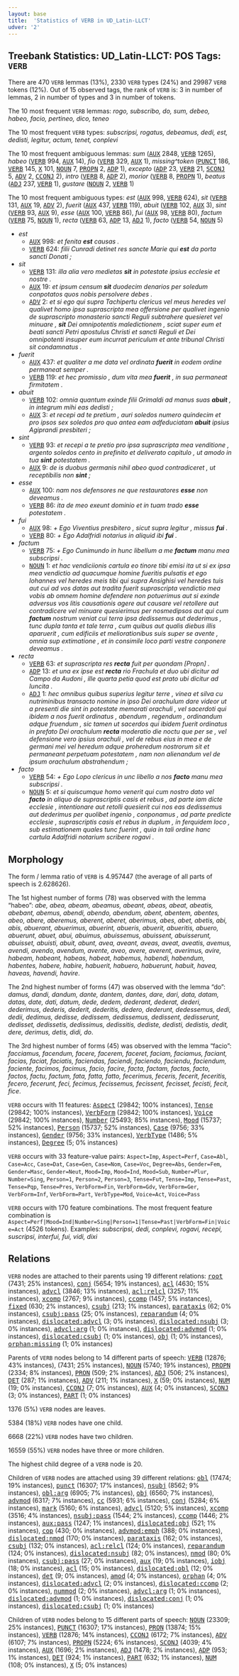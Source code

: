 ```yaml
---
layout: base
title:  'Statistics of VERB in UD_Latin-LLCT'
udver: '2'
---
```


## Treebank Statistics: UD_Latin-LLCT: POS Tags: `VERB`

There are 470 `VERB` lemmas (13%), 2330 `VERB` types (24%) and 29987 `VERB` tokens (12%).
Out of 15 observed tags, the rank of `VERB` is: 3 in number of lemmas, 2 in number of types and 3 in number of tokens.

The 10 most frequent `VERB` lemmas: <em>rogo, subscribo, do, sum, debeo, habeo, facio, pertineo, dico, teneo</em>

The 10 most frequent `VERB` types:  <em>subscripsi, rogatus, debeamus, dedi, est, dedisti, legitur, actum, tenet, conplevi</em>

The 10 most frequent ambiguous lemmas: <em>sum</em> (<tt><a href="la_llct-pos-AUX.html">AUX</a></tt> 2848, <tt><a href="la_llct-pos-VERB.html">VERB</a></tt> 1265), <em>habeo</em> (<tt><a href="la_llct-pos-VERB.html">VERB</a></tt> 994, <tt><a href="la_llct-pos-AUX.html">AUX</a></tt> 14), <em>fio</em> (<tt><a href="la_llct-pos-VERB.html">VERB</a></tt> 329, <tt><a href="la_llct-pos-AUX.html">AUX</a></tt> 1), <em>missing^token</em> (<tt><a href="la_llct-pos-PUNCT.html">PUNCT</a></tt> 186, <tt><a href="la_llct-pos-VERB.html">VERB</a></tt> 145, <tt><a href="la_llct-pos-X.html">X</a></tt> 101, <tt><a href="la_llct-pos-NOUN.html">NOUN</a></tt> 7, <tt><a href="la_llct-pos-PROPN.html">PROPN</a></tt> 2, <tt><a href="la_llct-pos-ADP.html">ADP</a></tt> 1), <em>excepto</em> (<tt><a href="la_llct-pos-ADP.html">ADP</a></tt> 23, <tt><a href="la_llct-pos-VERB.html">VERB</a></tt> 21, <tt><a href="la_llct-pos-SCONJ.html">SCONJ</a></tt> 5, <tt><a href="la_llct-pos-ADV.html">ADV</a></tt> 2, <tt><a href="la_llct-pos-CCONJ.html">CCONJ</a></tt> 2), <em>intro</em> (<tt><a href="la_llct-pos-VERB.html">VERB</a></tt> 8, <tt><a href="la_llct-pos-ADP.html">ADP</a></tt> 2), <em>morior</em> (<tt><a href="la_llct-pos-VERB.html">VERB</a></tt> 8, <tt><a href="la_llct-pos-PROPN.html">PROPN</a></tt> 1), <em>beatus</em> (<tt><a href="la_llct-pos-ADJ.html">ADJ</a></tt> 237, <tt><a href="la_llct-pos-VERB.html">VERB</a></tt> 1), <em>gustare</em> (<tt><a href="la_llct-pos-NOUN.html">NOUN</a></tt> 2, <tt><a href="la_llct-pos-VERB.html">VERB</a></tt> 1)

The 10 most frequent ambiguous types:  <em>est</em> (<tt><a href="la_llct-pos-AUX.html">AUX</a></tt> 998, <tt><a href="la_llct-pos-VERB.html">VERB</a></tt> 624), <em>sit</em> (<tt><a href="la_llct-pos-VERB.html">VERB</a></tt> 131, <tt><a href="la_llct-pos-AUX.html">AUX</a></tt> 19, <tt><a href="la_llct-pos-ADV.html">ADV</a></tt> 2), <em>fuerit</em> (<tt><a href="la_llct-pos-AUX.html">AUX</a></tt> 437, <tt><a href="la_llct-pos-VERB.html">VERB</a></tt> 119), <em>abuit</em> (<tt><a href="la_llct-pos-VERB.html">VERB</a></tt> 102, <tt><a href="la_llct-pos-AUX.html">AUX</a></tt> 3), <em>sint</em> (<tt><a href="la_llct-pos-VERB.html">VERB</a></tt> 93, <tt><a href="la_llct-pos-AUX.html">AUX</a></tt> 9), <em>esse</em> (<tt><a href="la_llct-pos-AUX.html">AUX</a></tt> 100, <tt><a href="la_llct-pos-VERB.html">VERB</a></tt> 86), <em>fui</em> (<tt><a href="la_llct-pos-AUX.html">AUX</a></tt> 98, <tt><a href="la_llct-pos-VERB.html">VERB</a></tt> 80), <em>factum</em> (<tt><a href="la_llct-pos-VERB.html">VERB</a></tt> 75, <tt><a href="la_llct-pos-NOUN.html">NOUN</a></tt> 1), <em>recta</em> (<tt><a href="la_llct-pos-VERB.html">VERB</a></tt> 63, <tt><a href="la_llct-pos-ADP.html">ADP</a></tt> 13, <tt><a href="la_llct-pos-ADJ.html">ADJ</a></tt> 1), <em>facto</em> (<tt><a href="la_llct-pos-VERB.html">VERB</a></tt> 54, <tt><a href="la_llct-pos-NOUN.html">NOUN</a></tt> 5)


* <em>est</em>
  * <tt><a href="la_llct-pos-AUX.html">AUX</a></tt> 998: <em>et fenita <b>est</b> causas .</em>
  * <tt><a href="la_llct-pos-VERB.html">VERB</a></tt> 624: <em>filii Cunradi detinet res sancte Marie qui <b>est</b> da porta sancti Donati ;</em>
* <em>sit</em>
  * <tt><a href="la_llct-pos-VERB.html">VERB</a></tt> 131: <em>illa alia vero medietas <b>sit</b> in potestate ipsius ecclesie et nostre .</em>
  * <tt><a href="la_llct-pos-AUX.html">AUX</a></tt> 19: <em>et ipsum censum <b>sit</b> duodecim denarios per soledum conpotatos quos nobis persolvere debes .</em>
  * <tt><a href="la_llct-pos-ADV.html">ADV</a></tt> 2: <em>et si ego qui supra Tachipertu clericus vel meus heredes vel qualivet homo ipsa suprascripta mea offersione per qualivet ingenio de suprascripto monasterio sancti Reguli subtrahere quesieret vel minuare , <b>sit</b> Dei omnipotentis maledictionem , sciat super eum et beati sancti Petri apostulus Christi et sancti Reguli et Dei omnipotenti insuper eum incurrat periculum et ante tribunal Christi sit condamnatus .</em>
* <em>fuerit</em>
  * <tt><a href="la_llct-pos-AUX.html">AUX</a></tt> 437: <em>et qualiter a me data vel ordinata <b>fuerit</b> in eodem ordine permaneat semper .</em>
  * <tt><a href="la_llct-pos-VERB.html">VERB</a></tt> 119: <em>et hec promissio , dum vita mea <b>fuerit</b> , in sua permaneat firmitatem .</em>
* <em>abuit</em>
  * <tt><a href="la_llct-pos-VERB.html">VERB</a></tt> 102: <em>omnia quantum exinde filii Grimaldi ad manus suas <b>abuit</b> , in integrum mihi eas dedisti ;</em>
  * <tt><a href="la_llct-pos-AUX.html">AUX</a></tt> 3: <em>et recepi ad te pretium , auri soledos numero quindecim et pro ipsos sex soledos pro quo antea eam adfeduciatam <b>abuit</b> ipsius Agiprandi presbiteri ;</em>
* <em>sint</em>
  * <tt><a href="la_llct-pos-VERB.html">VERB</a></tt> 93: <em>et recepi a te pretio pro ipsa suprascripta mea venditione , argento soledos cento in prefinito et deliverato capitulo , ut amodo in tua <b>sint</b> potestatem .</em>
  * <tt><a href="la_llct-pos-AUX.html">AUX</a></tt> 9: <em>de is duobus germanis nihil abeo quod contradiceret , ut receptibilis non <b>sint</b> ;</em>
* <em>esse</em>
  * <tt><a href="la_llct-pos-AUX.html">AUX</a></tt> 100: <em>nam nos defensores ne que restauratores <b>esse</b> non deveamus .</em>
  * <tt><a href="la_llct-pos-VERB.html">VERB</a></tt> 86: <em>ita de meo exeunt dominio et in tuam trado <b>esse</b> potestatem .</em>
* <em>fui</em>
  * <tt><a href="la_llct-pos-AUX.html">AUX</a></tt> 98: <em>+ Ego Viventius presbitero , sicut supra legitur , missus <b>fui</b> .</em>
  * <tt><a href="la_llct-pos-VERB.html">VERB</a></tt> 80: <em>+ Ego Adalfridi notarius in aliquid ibi <b>fui</b> .</em>
* <em>factum</em>
  * <tt><a href="la_llct-pos-VERB.html">VERB</a></tt> 75: <em>+ Ego Cunimundo in hunc libellum a me <b>factum</b> manu mea subscripsi .</em>
  * <tt><a href="la_llct-pos-NOUN.html">NOUN</a></tt> 1: <em>et hac vendiciionis cartula eo tinore tibi emisi ita ut si ex ipsa mea vendictio ad quacumque homine fueritis pulsatis et ego Iohannes vel heredes meis tibi qui supra Ansighisi vel heredes tuis aut cui ad vos datas aut tradita fuerit suprascripta vendictio mea vobis ab omnem homine defendere non potuerimus aut si exinde adversus vos litis causationis agere aut causare vel retollere aut contradicere vel minuare quesierimus per nosmedipsos aut qui cum <b>factum</b> nostrum veniat cui terra ipsa dedissemus aut dederimus , tunc dupla tanta et tale terra , cum quibus aut qualis diebus illis aparuerit , cum edificiis et meliorationibus suis super se avente , omnia sup extimatione , et in consimile loco parti vestre conponere deveamus .</em>
* <em>recta</em>
  * <tt><a href="la_llct-pos-VERB.html">VERB</a></tt> 63: <em>et suprascripta res <b>recta</b> fuit per quondam [Propn] .</em>
  * <tt><a href="la_llct-pos-ADP.html">ADP</a></tt> 13: <em>et una ex ipse est <b>recta</b> rio Frachula et duo ubi dicitur ad Campo da Audoni , ille quarta petia quod est prato ubi dicitur ad Iuncita .</em>
  * <tt><a href="la_llct-pos-ADJ.html">ADJ</a></tt> 1: <em>hec omnibus quibus superius legitur terre , vinea et silva cu nutriminibus transacto nomine in ipso Dei orachulum dare videor ut a presenti die sint in potestate memorati orachuli , vel sacerdoti qui ibidem a nos fuerit ordinatus , abendum , regendum , ordinandum adque fruendum , sic tamen ut sacerdos qui ibidem fuerit ordinatus in prefato Dei orachulum <b>recta</b> moderatio die noctu que per se , vel defensione vero ipsius orachuli , vel de rebus eius in mea e de germani mei vel heredum adque proheredum nostrorum sit et permaneant perpetuam potestatem , nam non alienandum vel de ipsum orachulum abstrahendum ;</em>
* <em>facto</em>
  * <tt><a href="la_llct-pos-VERB.html">VERB</a></tt> 54: <em>+ Ego Lopo clericus in unc libello a nos <b>facto</b> manu mea subscripsi .</em>
  * <tt><a href="la_llct-pos-NOUN.html">NOUN</a></tt> 5: <em>et si quiscumque homo venerit qui cum nostro dato vel <b>facto</b> in aliquo de suprascriptis casis et rebus , ad parte iam dicte ecclesie , intentionare aut retolli quesierit cui nos eas dedissemus aut dederimus per quolibet ingenio , conponamus , ad parte predicte ecclesie , suprascriptis casis et rebus in duplum , in ferquidem loco , sub estimationem quales tunc fuerint , quia in tali ordine hanc cartula Adalfridi notarium scribere rogavi .</em>

## Morphology

The form / lemma ratio of `VERB` is 4.957447 (the average of all parts of speech is 2.628626).

The 1st highest number of forms (78) was observed with the lemma “habeo”: <em>abe, abea, abeam, abeamus, abeant, abeas, abeat, abeatis, abebant, abemus, abendi, abendo, abendum, abent, abentem, abentes, abeo, abere, aberemus, aberent, aberet, aberimus, abes, abet, abetis, abi, abis, abuerant, abuerimus, abuerint, abueris, abuerit, abueritis, abuero, abuerunt, abuet, abui, abuimus, abuissemus, abuissent, abuisserunt, abuisset, abuisti, abuit, abunt, avea, aveant, aveas, aveat, aveatis, avemus, avendi, avendo, avendum, avente, aveo, avere, averent, averimus, avire, habeam, habeant, habeas, habeat, habemus, habendi, habendum, habentes, habere, habire, habuerit, habuero, habuerunt, habuit, havea, haveas, havendi, havire</em>.

The 2nd highest number of forms (47) was observed with the lemma “do”: <em>damus, dandi, dandum, dante, dantem, dantes, dare, dari, data, datam, datas, date, dati, datum, dede, dedem, dederant, dederat, dederi, dederimus, dederis, dederit, dederitis, dedero, dederunt, dedessemus, dedi, dedii, dedimus, dedisse, dedissem, dedissemus, dedissent, dedisserunt, dedisset, dedissetis, dedissimus, dedissitis, dediste, dedisti, dedistis, dedit, dere, derimus, detis, didi, do</em>.

The 3rd highest number of forms (45) was observed with the lemma “facio”: <em>facciamus, facendum, facere, facerem, faceret, faciam, faciamus, faciant, facias, faciat, faciatis, faciendas, faciendi, faciendo, faciendu, faciendum, faciente, facimos, facimus, facio, facire, facta, factam, factas, facto, factos, factu, factum, fata, fatta, fatto, fecerimus, feceris, fecerit, feceritis, fecero, fecerunt, feci, fecimus, fecissemus, fecissent, fecisset, fecisti, fecit, fice</em>.

`VERB` occurs with 11 features: <tt><a href="la_llct-feat-Aspect.html">Aspect</a></tt> (29842; 100% instances), <tt><a href="la_llct-feat-Tense.html">Tense</a></tt> (29842; 100% instances), <tt><a href="la_llct-feat-VerbForm.html">VerbForm</a></tt> (29842; 100% instances), <tt><a href="la_llct-feat-Voice.html">Voice</a></tt> (29842; 100% instances), <tt><a href="la_llct-feat-Number.html">Number</a></tt> (25493; 85% instances), <tt><a href="la_llct-feat-Mood.html">Mood</a></tt> (15737; 52% instances), <tt><a href="la_llct-feat-Person.html">Person</a></tt> (15737; 52% instances), <tt><a href="la_llct-feat-Case.html">Case</a></tt> (9756; 33% instances), <tt><a href="la_llct-feat-Gender.html">Gender</a></tt> (9756; 33% instances), <tt><a href="la_llct-feat-VerbType.html">VerbType</a></tt> (1486; 5% instances), <tt><a href="la_llct-feat-Degree.html">Degree</a></tt> (5; 0% instances)

`VERB` occurs with 33 feature-value pairs: `Aspect=Imp`, `Aspect=Perf`, `Case=Abl`, `Case=Acc`, `Case=Dat`, `Case=Gen`, `Case=Nom`, `Case=Voc`, `Degree=Abs`, `Gender=Fem`, `Gender=Masc`, `Gender=Neut`, `Mood=Imp`, `Mood=Ind`, `Mood=Sub`, `Number=Plur`, `Number=Sing`, `Person=1`, `Person=2`, `Person=3`, `Tense=Fut`, `Tense=Imp`, `Tense=Past`, `Tense=Pqp`, `Tense=Pres`, `VerbForm=Fin`, `VerbForm=Gdv`, `VerbForm=Ger`, `VerbForm=Inf`, `VerbForm=Part`, `VerbType=Mod`, `Voice=Act`, `Voice=Pass`

`VERB` occurs with 170 feature combinations.
The most frequent feature combination is `Aspect=Perf|Mood=Ind|Number=Sing|Person=1|Tense=Past|VerbForm=Fin|Voice=Act` (4526 tokens).
Examples: <em>subscripsi, dedi, conplevi, rogavi, recepi, suscripsi, interfui, fui, vidi, dixi</em>


## Relations

`VERB` nodes are attached to their parents using 19 different relations: <tt><a href="la_llct-dep-root.html">root</a></tt> (7431; 25% instances), <tt><a href="la_llct-dep-conj.html">conj</a></tt> (5654; 19% instances), <tt><a href="la_llct-dep-acl.html">acl</a></tt> (4630; 15% instances), <tt><a href="la_llct-dep-advcl.html">advcl</a></tt> (3846; 13% instances), <tt><a href="la_llct-dep-acl-relcl.html">acl:relcl</a></tt> (3257; 11% instances), <tt><a href="la_llct-dep-xcomp.html">xcomp</a></tt> (2767; 9% instances), <tt><a href="la_llct-dep-ccomp.html">ccomp</a></tt> (1457; 5% instances), <tt><a href="la_llct-dep-fixed.html">fixed</a></tt> (630; 2% instances), <tt><a href="la_llct-dep-csubj.html">csubj</a></tt> (213; 1% instances), <tt><a href="la_llct-dep-parataxis.html">parataxis</a></tt> (62; 0% instances), <tt><a href="la_llct-dep-csubj-pass.html">csubj:pass</a></tt> (25; 0% instances), <tt><a href="la_llct-dep-reparandum.html">reparandum</a></tt> (4; 0% instances), <tt><a href="la_llct-dep-dislocated-advcl.html">dislocated:advcl</a></tt> (3; 0% instances), <tt><a href="la_llct-dep-dislocated-nsubj.html">dislocated:nsubj</a></tt> (3; 0% instances), <tt><a href="la_llct-dep-advcl-arg.html">advcl:arg</a></tt> (1; 0% instances), <tt><a href="la_llct-dep-dislocated-advmod.html">dislocated:advmod</a></tt> (1; 0% instances), <tt><a href="la_llct-dep-dislocated-csubj.html">dislocated:csubj</a></tt> (1; 0% instances), <tt><a href="la_llct-dep-obj.html">obj</a></tt> (1; 0% instances), <tt><a href="la_llct-dep-orphan-missing.html">orphan:missing</a></tt> (1; 0% instances)

Parents of `VERB` nodes belong to 14 different parts of speech: <tt><a href="la_llct-pos-VERB.html">VERB</a></tt> (12876; 43% instances),  (7431; 25% instances), <tt><a href="la_llct-pos-NOUN.html">NOUN</a></tt> (5740; 19% instances), <tt><a href="la_llct-pos-PROPN.html">PROPN</a></tt> (2334; 8% instances), <tt><a href="la_llct-pos-PRON.html">PRON</a></tt> (509; 2% instances), <tt><a href="la_llct-pos-ADJ.html">ADJ</a></tt> (506; 2% instances), <tt><a href="la_llct-pos-DET.html">DET</a></tt> (287; 1% instances), <tt><a href="la_llct-pos-ADV.html">ADV</a></tt> (211; 1% instances), <tt><a href="la_llct-pos-X.html">X</a></tt> (59; 0% instances), <tt><a href="la_llct-pos-NUM.html">NUM</a></tt> (19; 0% instances), <tt><a href="la_llct-pos-CCONJ.html">CCONJ</a></tt> (7; 0% instances), <tt><a href="la_llct-pos-AUX.html">AUX</a></tt> (4; 0% instances), <tt><a href="la_llct-pos-SCONJ.html">SCONJ</a></tt> (3; 0% instances), <tt><a href="la_llct-pos-PART.html">PART</a></tt> (1; 0% instances)

1376 (5%) `VERB` nodes are leaves.

5384 (18%) `VERB` nodes have one child.

6668 (22%) `VERB` nodes have two children.

16559 (55%) `VERB` nodes have three or more children.

The highest child degree of a `VERB` node is 20.

Children of `VERB` nodes are attached using 39 different relations: <tt><a href="la_llct-dep-obl.html">obl</a></tt> (17474; 19% instances), <tt><a href="la_llct-dep-punct.html">punct</a></tt> (16307; 17% instances), <tt><a href="la_llct-dep-nsubj.html">nsubj</a></tt> (8562; 9% instances), <tt><a href="la_llct-dep-obl-arg.html">obl:arg</a></tt> (6905; 7% instances), <tt><a href="la_llct-dep-obj.html">obj</a></tt> (6560; 7% instances), <tt><a href="la_llct-dep-advmod.html">advmod</a></tt> (6317; 7% instances), <tt><a href="la_llct-dep-cc.html">cc</a></tt> (5931; 6% instances), <tt><a href="la_llct-dep-conj.html">conj</a></tt> (5284; 6% instances), <tt><a href="la_llct-dep-mark.html">mark</a></tt> (5160; 6% instances), <tt><a href="la_llct-dep-advcl.html">advcl</a></tt> (5120; 5% instances), <tt><a href="la_llct-dep-xcomp.html">xcomp</a></tt> (3516; 4% instances), <tt><a href="la_llct-dep-nsubj-pass.html">nsubj:pass</a></tt> (1544; 2% instances), <tt><a href="la_llct-dep-ccomp.html">ccomp</a></tt> (1446; 2% instances), <tt><a href="la_llct-dep-aux-pass.html">aux:pass</a></tt> (1247; 1% instances), <tt><a href="la_llct-dep-dislocated-obj.html">dislocated:obj</a></tt> (521; 1% instances), <tt><a href="la_llct-dep-cop.html">cop</a></tt> (430; 0% instances), <tt><a href="la_llct-dep-advmod-emph.html">advmod:emph</a></tt> (388; 0% instances), <tt><a href="la_llct-dep-dislocated-nmod.html">dislocated:nmod</a></tt> (170; 0% instances), <tt><a href="la_llct-dep-parataxis.html">parataxis</a></tt> (162; 0% instances), <tt><a href="la_llct-dep-csubj.html">csubj</a></tt> (132; 0% instances), <tt><a href="la_llct-dep-acl-relcl.html">acl:relcl</a></tt> (124; 0% instances), <tt><a href="la_llct-dep-reparandum.html">reparandum</a></tt> (124; 0% instances), <tt><a href="la_llct-dep-dislocated-nsubj.html">dislocated:nsubj</a></tt> (82; 0% instances), <tt><a href="la_llct-dep-nmod.html">nmod</a></tt> (80; 0% instances), <tt><a href="la_llct-dep-csubj-pass.html">csubj:pass</a></tt> (27; 0% instances), <tt><a href="la_llct-dep-aux.html">aux</a></tt> (19; 0% instances), <tt><a href="la_llct-dep-iobj.html">iobj</a></tt> (18; 0% instances), <tt><a href="la_llct-dep-acl.html">acl</a></tt> (15; 0% instances), <tt><a href="la_llct-dep-dislocated-obl.html">dislocated:obl</a></tt> (12; 0% instances), <tt><a href="la_llct-dep-det.html">det</a></tt> (9; 0% instances), <tt><a href="la_llct-dep-amod.html">amod</a></tt> (4; 0% instances), <tt><a href="la_llct-dep-orphan.html">orphan</a></tt> (4; 0% instances), <tt><a href="la_llct-dep-dislocated-advcl.html">dislocated:advcl</a></tt> (2; 0% instances), <tt><a href="la_llct-dep-dislocated-ccomp.html">dislocated:ccomp</a></tt> (2; 0% instances), <tt><a href="la_llct-dep-nummod.html">nummod</a></tt> (2; 0% instances), <tt><a href="la_llct-dep-advcl-arg.html">advcl:arg</a></tt> (1; 0% instances), <tt><a href="la_llct-dep-dislocated-advmod.html">dislocated:advmod</a></tt> (1; 0% instances), <tt><a href="la_llct-dep-dislocated-conj.html">dislocated:conj</a></tt> (1; 0% instances), <tt><a href="la_llct-dep-dislocated-csubj.html">dislocated:csubj</a></tt> (1; 0% instances)

Children of `VERB` nodes belong to 15 different parts of speech: <tt><a href="la_llct-pos-NOUN.html">NOUN</a></tt> (23309; 25% instances), <tt><a href="la_llct-pos-PUNCT.html">PUNCT</a></tt> (16307; 17% instances), <tt><a href="la_llct-pos-PRON.html">PRON</a></tt> (13874; 15% instances), <tt><a href="la_llct-pos-VERB.html">VERB</a></tt> (12876; 14% instances), <tt><a href="la_llct-pos-CCONJ.html">CCONJ</a></tt> (6172; 7% instances), <tt><a href="la_llct-pos-ADV.html">ADV</a></tt> (6107; 7% instances), <tt><a href="la_llct-pos-PROPN.html">PROPN</a></tt> (5224; 6% instances), <tt><a href="la_llct-pos-SCONJ.html">SCONJ</a></tt> (4039; 4% instances), <tt><a href="la_llct-pos-AUX.html">AUX</a></tt> (1696; 2% instances), <tt><a href="la_llct-pos-ADJ.html">ADJ</a></tt> (1478; 2% instances), <tt><a href="la_llct-pos-ADP.html">ADP</a></tt> (953; 1% instances), <tt><a href="la_llct-pos-DET.html">DET</a></tt> (924; 1% instances), <tt><a href="la_llct-pos-PART.html">PART</a></tt> (632; 1% instances), <tt><a href="la_llct-pos-NUM.html">NUM</a></tt> (108; 0% instances), <tt><a href="la_llct-pos-X.html">X</a></tt> (5; 0% instances)

